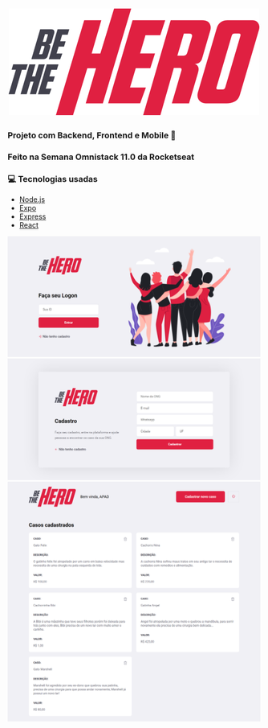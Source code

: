<h1 align="center">
<img src="https://github.com/joaomiiiguel/be-the-hero/blob/master/frontend/src/assets/logo.svg">
</h1>

### Projeto com Backend, Frontend e Mobile 📱 

### Feito na Semana Omnistack 11.0 da Rocketseat 

### 💻  Tecnologias usadas

- [Node.js](https://nodejs.org/en/)
- [Expo](https://expo.io/)
- [Express](https://expressjs.com/pt-br/)
- [React](https://pt-br.reactjs.org/)

<img src="https://github.com/joaomiiiguel/be-the-hero/blob/master/Screen/telaLogin.png">
<img src="https://github.com/joaomiiiguel/be-the-hero/blob/master/Screen/telaCadastro.png">
<img src="https://github.com/joaomiiiguel/be-the-hero/blob/master/Screen/telaDashboard.png">
